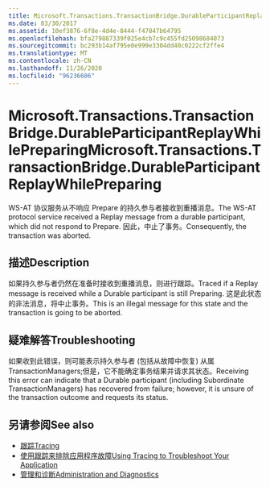 ```yaml
---
title: Microsoft.Transactions.TransactionBridge.DurableParticipantReplayWhilePreparing
ms.date: 03/30/2017
ms.assetid: 10ef3876-6f8e-4d4e-8444-f47847b64795
ms.openlocfilehash: bfa279887339f025e4cb7c9c455fd25098684073
ms.sourcegitcommit: bc293b14af795e0e999e3304dd40c0222cf2ffe4
ms.translationtype: MT
ms.contentlocale: zh-CN
ms.lasthandoff: 11/26/2020
ms.locfileid: "96236606"
---
```

# <a name="microsofttransactionstransactionbridgedurableparticipantreplaywhilepreparing"></a><span data-ttu-id="813a3-102">Microsoft.Transactions.TransactionBridge.DurableParticipantReplayWhilePreparing</span><span class="sxs-lookup"><span data-stu-id="813a3-102">Microsoft.Transactions.TransactionBridge.DurableParticipantReplayWhilePreparing</span></span>

<span data-ttu-id="813a3-103">WS-AT 协议服务从不响应 Prepare 的持久参与者接收到重播消息。</span><span class="sxs-lookup"><span data-stu-id="813a3-103">The WS-AT protocol service received a Replay message from a durable participant, which did not respond to Prepare.</span></span> <span data-ttu-id="813a3-104">因此，中止了事务。</span><span class="sxs-lookup"><span data-stu-id="813a3-104">Consequently, the transaction was aborted.</span></span>  
  
## <a name="description"></a><span data-ttu-id="813a3-105">描述</span><span class="sxs-lookup"><span data-stu-id="813a3-105">Description</span></span>  

 <span data-ttu-id="813a3-106">如果持久参与者仍然在准备时接收到重播消息，则进行跟踪。</span><span class="sxs-lookup"><span data-stu-id="813a3-106">Traced if a Replay message is received while a Durable participant is still Preparing.</span></span> <span data-ttu-id="813a3-107">这是此状态的非法消息，将中止事务。</span><span class="sxs-lookup"><span data-stu-id="813a3-107">This is an illegal message for this state and the transaction is going to be aborted.</span></span>  
  
## <a name="troubleshooting"></a><span data-ttu-id="813a3-108">疑难解答</span><span class="sxs-lookup"><span data-stu-id="813a3-108">Troubleshooting</span></span>

<span data-ttu-id="813a3-109">如果收到此错误，则可能表示持久参与者 (包括从故障中恢复) 从属 TransactionManagers;但是，它不能确定事务结果并请求其状态。</span><span class="sxs-lookup"><span data-stu-id="813a3-109">Receiving this error can indicate that a Durable participant (including Subordinate TransactionManagers) has recovered from failure; however, it is unsure of the transaction outcome and requests its status.</span></span>  
  
## <a name="see-also"></a><span data-ttu-id="813a3-110">另请参阅</span><span class="sxs-lookup"><span data-stu-id="813a3-110">See also</span></span>

- [<span data-ttu-id="813a3-111">跟踪</span><span class="sxs-lookup"><span data-stu-id="813a3-111">Tracing</span></span>](index.md)
- [<span data-ttu-id="813a3-112">使用跟踪来排除应用程序故障</span><span class="sxs-lookup"><span data-stu-id="813a3-112">Using Tracing to Troubleshoot Your Application</span></span>](using-tracing-to-troubleshoot-your-application.md)
- [<span data-ttu-id="813a3-113">管理和诊断</span><span class="sxs-lookup"><span data-stu-id="813a3-113">Administration and Diagnostics</span></span>](../index.md)

